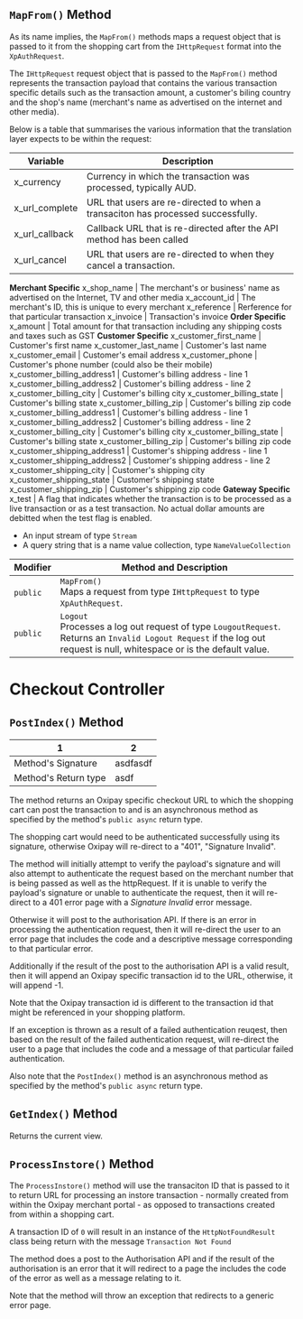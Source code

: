 ## <code>MapFrom()</code> Method

As its name implies, the <code>MapFrom()</code> methods maps a request object that is passed to it from the shopping cart from the <code>IHttpRequest</code> format into the <code>XpAuthRequest</code>.

The <code>IHttpRequest</code> request object that is passed to the <code>MapFrom()</code> method represents the transaction payload that contains the various transaction specific details such as the transaction amount, a customer's biling country and the shop's name (merchant's name as advertised on the internet and other media).

Below is a table that summarises the various information that the translation layer expects to be within the request:

Variable                      | Description
-------------------           | -----------
x_currency                    | Currency in which the transaction was processed, typically AUD.
x_url_complete                | URL that users are re-directed to when a transaciton has processed successfully.
x_url_callback                | Callback URL that is re-directed after the API method has been called
x_url_cancel                  | URL that users are re-directed to when they cancel a transaction.
**Merchant Specific**
x_shop_name                   | The merchant's or business' name as advertised on the Internet, TV and other media
x_account_id                  | The merchant's ID, this is unique to every merchant
x_reference                   | Rerference for that particular transaction
x_invoice                     | Transaction's invoice
**Order Specific**
x_amount                      | Total amount for that transaction including any shipping costs and taxes such as GST
**Customer Specific**
x_customer_first_name         | Customer's first name
x_customer_last_name          | Customer's last name
x_customer_email              | Customer's email address
x_customer_phone              | Customer's phone number (could also be their mobile)
x_customer_billing_address1   | Customer's billing address - line 1
x_customer_billing_address2   | Customer's billing address - line 2
x_customer_billing_city       | Customer's billing city
x_customer_billing_state      | Customer's billing state
x_customer_billing_zip        | Customer's billing zip code
x_customer_billing_address1   | Customer's billing address - line 1
x_customer_billing_address2   | Customer's billing address - line 2
x_customer_billing_city       | Customer's billing city
x_customer_billing_state      | Customer's billing state
x_customer_billing_zip        | Customer's billing zip code
x_customer_shipping_address1  | Customer's shipping address - line 1
x_customer_shipping_address2  | Customer's shipping address - line 2
x_customer_shipping_city      | Customer's shipping city
x_customer_shipping_state     | Customer's shipping state
x_customer_shipping_zip       | Customer's shipping zip code
**Gateway Specific**
x_test                        | A flag that indicates whether the transaction is to be processed as a live transaction or as a test transaction. No actual dollar amounts are debitted when the test flag is enabled.



* An input stream of type <code>Stream</code>
* A query string that is a name value collection, type <code>NameValueCollection</code>

<table class="table table-striped table-hover ">
  <thead>
    <tr>
      <th>Modifier</th>
      <th>Method and Description</th>
    </tr>
  </thead>
  <tbody>
    <tr>
      <td><code>public</code></td>
      <td>
      <code>MapFrom()</code>
      <br>
      Maps a request from type <code>IHttpRequest</code> to type <code>XpAuthRequest</code>.
      </td>
    </tr>
    <tr>
      <td><code>public</code></td>
      <td><code>Logout</code>
      <br>
      Processes a log out request of type <code>LougoutRequest</code>. Returns an <code>Invalid Logout Request</code> if the log out request is null, whitespace or is the default value.</td>
      </td>
    </tr>
  </tbody>
</table>

# Checkout Controller

## <code>PostIndex()</code> Method


1    | 2
----------------------------------           | ----------
Method's Signature                           | asdfasdf
Method's Return type                         | asdf

The method returns an Oxipay specific checkout URL to which the shopping cart can post the transaction to and is an asynchronous method as specified by the method's <code>public async</code> return type.


 The shopping cart would need to be authenticated successfully using its signature, otherwise Oxipay will re-direct to a "401", "Signature Invalid".

The method will initially attempt to verify the payload's signature and will also attempt to authenticate the request based on the merchant number that is being passed as well as the httpRequest. If it is unable to verify the payload's signature or unable to authenticate the request, then it will re-direct to a 401 error page with a *Signature Invalid* error message.

Otherwise it will post to the authorisation API. If there is an error in processing the authentication request, then it will re-direct the user to an error page that includes the code and a descriptive message corresponding to that particular error.

Additionally if the result of the post to the authorisation API is a valid result, then it will append an Oxipay specific transaction id to the URL, otherwise, it will append -1.

Note that the Oxipay transaction id is different to the transaction id that might be referenced in your shopping platform.

If an exception is thrown as a result of a failed authentication reuqest, then based on the result of the failed authentication request, will re-direct the user to a page that includes the code and a message of that particular failed authentication.

Also note that the <code>PostIndex()</code> method is an asynchronous method as specified by the method's <code>public async</code> return type.

## <code>GetIndex()</code> Method

Returns the current view.

## <code>ProcessInstore()</code> Method

The <code>ProcessInstore()</code> method will use the transaciton ID that is passed to it to return URL for processing an instore transaction - normally created from within the Oxipay merchant portal - as opposed to transactions created from within a shopping cart.

A transaction ID of <code>0</code> will result in an instance of the <code>HttpNotFoundResult</code> class being return with the message <code>Transaction Not Found</code>

The method does a post to the Authorisation API and if the result of the authorisation is an error that it will redirect to a page the includes the code of the error as well as a message relating to it.

Note that the method will throw an exception that redirects to a generic error page.
